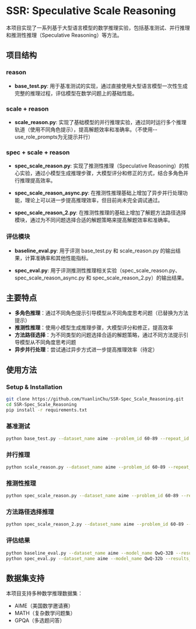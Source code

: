 # SSR: Speculative Scale Reasoning

本项目实现了一系列基于大型语言模型的数学推理实验，包括基准测试、并行推理和推测性推理（Speculative Reasoning）等方法。

## 项目结构

### reason

- **base_test.py**: 用于基准测试的实现，通过直接使用大型语言模型一次性生成完整的推理过程，评估模型在数学问题上的基础性能。

### scale + reason

- **scale_reason.py**: 实现了基础模型的并行推理实验，通过同时运行多个推理轨道（使用不同角色提示），提高解题效率和准确率。（不使用--use_role_prompts为无提示并行）

### spec + scale + reason

- **spec_scale_reason.py**: 实现了推测性推理（Speculative Reasoning）的核心实验，通过小模型生成推理步骤，大模型评分和修正的方式，结合多角色并行推理提高效率。

- **spec_scale_reason_async.py**: 在推测性推理基础上增加了异步并行处理功能，理论上可以进一步提高推理效率，但目前尚未完全调试通过。

- **spec_scale_reason_2.py**: 在推测性推理的基础上增加了解题方法路径选择模块，通过为不同问题选择合适的解题策略来提高解题效率和准确率。

### 评估模块

- **baseline_eval.py**: 用于评测 base_test.py 和 scale_reason.py 的输出结果，计算准确率和其他性能指标。

- **spec_eval.py**: 用于评测推测性推理相关实验（spec_scale_reason.py、spec_scale_reason_async.py 和 spec_scale_reason_2.py）的输出结果。

## 主要特点

- **多角色推理**：通过不同角色提示引导模型从不同角度思考问题（已替换为方法提示）
- **推测性推理**：使用小模型生成推理步骤，大模型评分和修正，提高效率
- **方法路径选择**：为不同类型的问题选择合适的解题策略，通过不同方法提示引导模型从不同角度思考问题
- **异步并行处理**：尝试通过异步方式进一步提高推理效率（待定）

## 使用方法

### Setup & Installation
```bash
git clone https://github.com/YuanlinChu/SSR-Spec_Scale_Reasoning.git
cd SSR-Spec_Scale_Reasoning
pip install -r requirements.txt
```

### 基准测试

```bash
python base_test.py --dataset_name aime --problem_id 60-89 --repeat_id 3 --model_name Qwen/QwQ-32B --output_dir results/baseline_vllm_test
```

### 并行推理

```bash
python scale_reason.py --dataset_name aime --problem_id 60-89 --repeat_id 3 --model_name Qwen/QwQ-32B --output_dir results/scale_reason --use_role_prompts
```

### 推测性推理

```bash
python spec_scale_reason.py --dataset_name aime --problem_id 60-89 --repeat_id 3 --output_dir results/spec_scale_Inf --score_threshold 7.0 --token_budget 8192 --score_method greedy
```

### 方法路径选择推理

```bash
python spec_scale_reason_2.py --dataset_name aime --problem_id 60-89 --repeat_id 3 --output_dir results/spec_scale_m --score_threshold 7.0 --token_budget 8192 --score_method greedy --method_num 3
```

### 评估结果

```bash
python baseline_eval.py --dataset_name aime --model_name QwQ-32B --results_dir results/baseline_vllm_test
python spec_eval.py --dataset_name aime --model_name QwQ-32b --results_dir results/spec_scale_m
```

## 数据集支持

本项目支持多种数学推理数据集：
- AIME（美国数学邀请赛）
- MATH（复杂数学问题集）
- GPQA（多选题问答）
